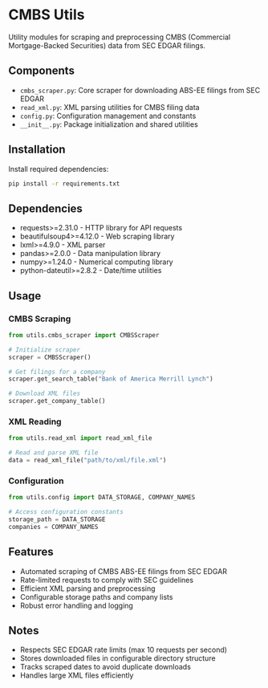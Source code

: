 # CMBS Utils

Utility modules for scraping and preprocessing CMBS (Commercial Mortgage-Backed Securities) data from SEC EDGAR filings.

## Components

- `cmbs_scraper.py`: Core scraper for downloading ABS-EE filings from SEC EDGAR
- `read_xml.py`: XML parsing utilities for CMBS filing data
- `config.py`: Configuration management and constants
- `__init__.py`: Package initialization and shared utilities

## Installation

Install required dependencies:

```bash
pip install -r requirements.txt
```

## Dependencies

- requests>=2.31.0 - HTTP library for API requests
- beautifulsoup4>=4.12.0 - Web scraping library
- lxml>=4.9.0 - XML parser
- pandas>=2.0.0 - Data manipulation library
- numpy>=1.24.0 - Numerical computing library
- python-dateutil>=2.8.2 - Date/time utilities

## Usage

### CMBS Scraping

```python
from utils.cmbs_scraper import CMBSScraper

# Initialize scraper
scraper = CMBSScraper()

# Get filings for a company
scraper.get_search_table("Bank of America Merrill Lynch")

# Download XML files
scraper.get_company_table()
```

### XML Reading

```python
from utils.read_xml import read_xml_file

# Read and parse XML file
data = read_xml_file("path/to/xml/file.xml")
```

### Configuration

```python
from utils.config import DATA_STORAGE, COMPANY_NAMES

# Access configuration constants
storage_path = DATA_STORAGE
companies = COMPANY_NAMES
```

## Features

- Automated scraping of CMBS ABS-EE filings from SEC EDGAR
- Rate-limited requests to comply with SEC guidelines
- Efficient XML parsing and preprocessing
- Configurable storage paths and company lists
- Robust error handling and logging

## Notes

- Respects SEC EDGAR rate limits (max 10 requests per second)
- Stores downloaded files in configurable directory structure
- Tracks scraped dates to avoid duplicate downloads
- Handles large XML files efficiently 